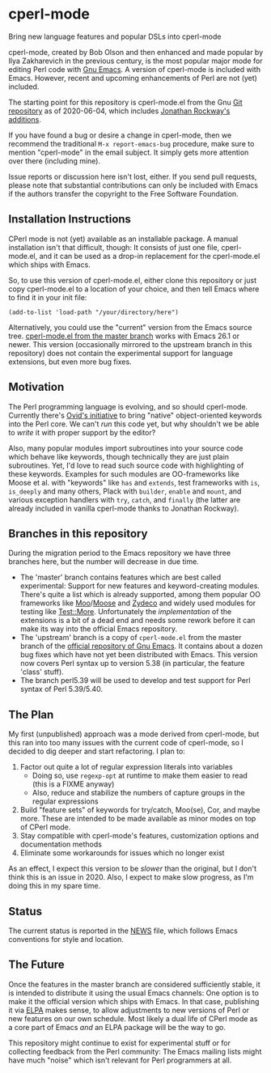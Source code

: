 # cperl-mode
Bring new language features and popular DSLs into cperl-mode

cperl-mode, created by Bob Olson and then enhanced and made popular by Ilya Zakharevich in the previous century, is the most popular major mode for editing Perl code with [Gnu Emacs](https://www.gnu.org/software/emacs/).  A version of cperl-mode is included with Emacs.
However, recent and upcoming enhancements of Perl are not (yet) included.

The starting point for this repository is cperl-mode.el from the Gnu [Git repository](https://savannah.gnu.org/git/?group=emacs) as of 2020-06-04, which includes [Jonathan Rockway's additions](https://github.com/jrockway/cperl-mode).

If you have found a bug or desire a change in cperl-mode, then we
recommend the traditional `M-x report-emacs-bug` procedure, make sure
to mention "cperl-mode" in the email subject.  It simply gets more
attention over there (including mine).

Issue reports or discussion here isn't lost, either.  If you send pull requests, please note that substantial contributions can only be included with Emacs if the authors transfer the copyright to the Free Software Foundation.

## Installation Instructions

CPerl mode is not (yet) available as an installable package.  A manual
installation isn't that difficult, though: It consists of just one
file, cperl-mode.el, and it can be used as a drop-in replacement for
the cperl-mode.el which ships with Emacs.

So, to use this version of cperl-mode.el, either clone this repository
or just copy cperl-mode.el to a location of your choice, and then tell
Emacs where to find it in your init file:

  ```(add-to-list 'load-path "/your/directory/here")```

Alternatively, you could use the "current" version from the Emacs
source tree. [cperl-mode.el from the master
branch](https://git.savannah.gnu.org/cgit/emacs.git/plain/lisp/progmodes/cperl-mode.el)
works with Emacs 26.1 or newer.  This version (occasionally mirrored
to the upstream branch in this repository) does not contain the
experimental support for language extensions, but even more bug fixes.

## Motivation

The Perl programming language is evolving, and so should cperl-mode.  Currently there's [Ovid's initiative](https://github.com/Ovid/Cor/wiki) to bring "native" object-oriented keywords into the Perl core.  We can't _run_ this code yet, but why shouldn't we be able to _write_ it with proper support by the editor?

Also, many popular modules import subroutines into your source code which behave like keywords, though technically they are just plain subroutines.  Yet, I'd love to read such source code with highlighting of these keywords.  Examples for such modules are OO-frameworks like Moose et al. with "keywords" like `has` and `extends`, test frameworks with `is`, `is_deeply` and many others, Plack with `builder`, `enable`  and `mount`, and various exception handlers with `try`, `catch`, and `finally` (the latter are already included in vanilla cperl-mode thanks to Jonathan Rockway).

## Branches in this repository

During the migration period to the Emacs repository we have three
branches here, but the number will decrease in due time.

 * The 'master' branch contains features which are best called
   experimental: Support for new features and keyword-creating
   modules.  There's quite a list which is already supported, among
   them popular OO frameworks like
   [Moo](https://metacpan.org/pod/Moo)/[Moose](https://metacpan.org/pod/Moo)
   and [Zydeco](https://metacpan.org/pod/Zydeco) and widely used
   modules for testing like
   [Test::More](https://metacpan.org/pod/Test::More).  Unfortunately
   the *implementation* of the extensions is a bit of a dead end and
   needs some rework before it can make its way into the official
   Emacs repository.
 * The 'upstream' branch is a copy of `cperl-mode.el` from the master
   branch of the [official repository of Gnu
   Emacs](https://git.savannah.gnu.org/cgit/emacs.git).  It contains
   about a dozen bug fixes which have not yet been distributed with
   Emacs.  This version now covers Perl syntax up to version 5.38
   (in particular, the feature 'class' stuff).
 * The branch perl5.39 will be used to develop and test support
   for Perl syntax of Perl 5.39/5.40.

## The Plan

My first (unpublished) approach was a mode derived from cperl-mode, but this ran into too many issues with the current code of cperl-mode, so I decided to dig deeper and start refactoring.  I plan to:

 1. Factor out quite a lot of regular expression literals into variables
    * Doing so, use `regexp-opt` at runtime to make them easier to read (this is a FIXME anyway)
    * Also, reduce and stabilize the numbers of capture groups in the regular expressions
 2. Build "feature sets" of keywords for try/catch, Moo(se), Cor, and
    maybe more.  These are intended to be made available as minor modes on top of CPerl mode.
 3. Stay compatible with cperl-mode's features, customization options and documentation methods
 4. Eliminate some workarounds for issues which no longer exist

As an effect, I expect this version to be _slower_ than the original, but I don't think this is an issue in 2020.
Also, I expect to make slow progress, as I'm doing this in my spare time.

## Status

The current status is reported in the
[NEWS](https://github.com/HaraldJoerg/cperl-mode/blob/master/etc/NEWS)
file, which follows Emacs conventions for style and location.

## The Future

Once the features in the master branch are considered sufficiently
stable, it is intended to distribute it using the usual Emacs
channels: One option is to make it the official version which ships
with Emacs.  In that case, publishing it via
[ELPA](https://elpa.gnu.org/) makes sense, to allow adjustments to new
versions of Perl or new features on our own schedule.  Most likely a
dual life of CPerl mode as a core part of Emacs _and_ an ELPA package
will be the way to go.

This repository might continue to exist for experimental stuff or for
collecting feedback from the Perl community: The Emacs mailing lists
might have much "noise" which isn't relevant for Perl programmers at
all.
